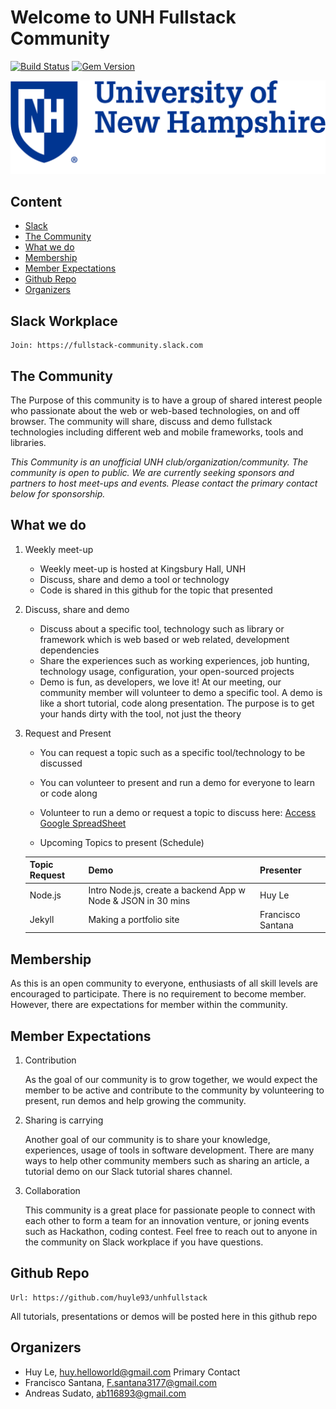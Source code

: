 # Welcome to UNH Fullstack Community

[![Build Status](https://travis-ci.org/pages-themes/cayman.svg?branch=master)](https://travis-ci.org/pages-themes/cayman) [![Gem Version](https://badge.fury.io/rb/jekyll-theme-cayman.svg)](https://badge.fury.io/rb/jekyll-theme-cayman)

![UNH](unh.jpg)

## Content

- [Slack](https://fullstack-community.slack.com)
- [The Community](#the-community)
- [What we do](#what-we-do)
- [Membership](#membership)
- [Member Expectations](#member-expectations)
- [Github Repo](#github-repo)
- [Organizers](#organizers)

## Slack Workplace

    Join: https://fullstack-community.slack.com

## The Community

The Purpose of this community is to have a group of shared interest people who passionate about the web or web-based technologies, on and off browser. The community will share, discuss and demo fullstack technologies including different web and mobile frameworks, tools and libraries.

*This Community is an unofficial UNH club/organization/community. The community is open to public. We are currently seeking sponsors and partners to host meet-ups and events. Please contact the primary contact below for sponsorship.*

## What we do

1. Weekly meet-up

    * Weekly meet-up is hosted at Kingsbury Hall, UNH
    * Discuss, share and demo a tool or technology
    * Code is shared in this github for the topic that presented

2. Discuss, share and demo

    * Discuss about a specific tool, technology such as library or framework which is web based or web related, development dependencies
    * Share the experiences such as working experiences, job hunting, technology usage, configuration, your open-sourced projects
    * Demo is fun, as developers, we love it! At our meeting, our community member will volunteer to demo a specific tool. A demo is like a short tutorial, code along presentation. The purpose is to get your hands dirty with the tool, not just the theory

3. Request and Present

    * You can request a topic such as a specific tool/technology to be discussed
    * You can volunteer to present and run a demo for everyone to learn or code along
    * Volunteer to run a demo or request a topic to discuss here: [Access Google SpreadSheet](https://docs.google.com/spreadsheets/d/1DyWUfHVrVwqVLTdde8MBgucLCm9_Qykc2mNmS8L5Q6E/edit?usp=sharing)

    * Upcoming Topics to present (Schedule)

    | Topic Request | Demo | Presenter |
    | ------------- | ------------- | ------------- |
    | Node.js  | Intro Node.js, create a backend App w Node & JSON in 30 mins | Huy Le
    | Jekyll  | Making a portfolio site | Francisco Santana

## Membership

As this is an open community to everyone, enthusiasts of all skill levels are encouraged to participate. There is no requirement to become member. However, there are expectations for member within the community.

## Member Expectations

1. Contribution

    As the goal of our community is to grow together, we would expect the member to be active and contribute to the community by volunteering to present, run demos and help growing the community.

2. Sharing is carrying

    Another goal of our community is to share your knowledge, experiences, usage of tools in software development. There are many ways to help other community members such as sharing an article, a tutorial demo on our Slack tutorial shares channel.

3. Collaboration

    This community is a great place for passionate people to connect with each other to form a team for an innovation venture, or joning events such as Hackathon, coding contest. Feel free to reach out to anyone in the community on Slack workplace if you have questions.

## Github Repo

    Url: https://github.com/huyle93/unhfullstack

All tutorials, presentations or demos will be posted here in this github repo

## Organizers

- Huy Le, huy.helloworld@gmail.com Primary Contact
- Francisco Santana, F.santana3177@gmail.com
- Andreas Sudato, ab116893@gmail.com